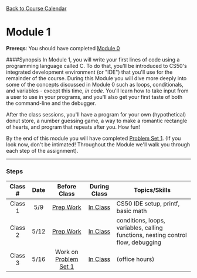 [Back to Course Calendar](../../..)
# Module 1

**Prereqs**: You should have completed [Module 0](../../../module0)

####Synopsis
In Module 1, you will write your first lines of code using a programming language called C. To do that, you'll be introduced to CS50's integrated development environment (or "IDE") that you'll use for the remainder of the course. During this Module you will dive more deeply into some of the concepts discussed in Module 0 such as loops, conditionals, and variables - except this time, _in code_. You'll learn how to take input from a user to use in your programs, and you'll also get your first taste of both the command-line and the debugger. 

After the class sessions, you'll have a program for your own (hypothetical) donut store, a number guessing game, a way to make a romantic rectangle of hearts, and program that repeats after you. How fun!

By the end of this module you will have completed [Problem Set 1](./materials/problem-set). (If you look now, don't be intimated! Throughout the Module we'll walk you through each step of the assignment).

*** 

### Steps

Class # | Date | Before Class | During Class | Topics/Skills
:------:|:----:|:------------:|:------------:|-----------------------|
Class 1 | 5/9 | [Prep Work](./materials/class1-prep) | [In Class](./materials/class1) | CS50 IDE setup, printf, basic math |
Class 2 | 5/12 | [Prep Work](./materials/class2-prep) | [In Class](./materials/class2) | conditions, loops, variables, calling functions, nesting control flow, debugging |
Class 3 | 5/16 | Work on [Problem Set 1](./materials/problem-set)| [In Class](./materials/class3) | (office hours)


